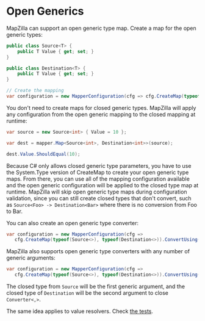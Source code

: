 # Open Generics

MapZilla can support an open generic type map. Create a map for the open generic types:

```c#
public class Source<T> {
    public T Value { get; set; }
}

public class Destination<T> {
    public T Value { get; set; }
}

// Create the mapping
var configuration = new MapperConfiguration(cfg => cfg.CreateMap(typeof(Source<>), typeof(Destination<>)));
```

You don't need to create maps for closed generic types. MapZilla will apply any configuration from the open generic mapping to the closed mapping at runtime:

```c#
var source = new Source<int> { Value = 10 };

var dest = mapper.Map<Source<int>, Destination<int>>(source);

dest.Value.ShouldEqual(10);
```

Because C# only allows closed generic type parameters, you have to use the System.Type version of CreateMap to create your open generic type maps. From there, you can use all of the mapping configuration available and the open generic configuration will be applied to the closed type map at runtime.
MapZilla will skip open generic type maps during configuration validation, since you can still create closed types that don't convert, such as `Source<Foo> -> Destination<Bar>` where there is no conversion from Foo to Bar.

You can also create an open generic type converter:

```c#
var configuration = new MapperConfiguration(cfg =>
   cfg.CreateMap(typeof(Source<>), typeof(Destination<>)).ConvertUsing(typeof(Converter<>)));
```

MapZilla also supports open generic type converters with any number of generic arguments:

```c#
var configuration = new MapperConfiguration(cfg =>
   cfg.CreateMap(typeof(Source<>), typeof(Destination<>)).ConvertUsing(typeof(Converter<,>)));
```

The closed type from `Source` will be the first generic argument, and the closed type of `Destination` will be the second argument to close `Converter<,>`.

The same idea applies to value resolvers. Check [the tests](https://github.com/MapZilla/MapZilla/blob/e8249d582d384ea3b72eec31408126a0b69619bc/src/UnitTests/OpenGenerics.cs#L11).
